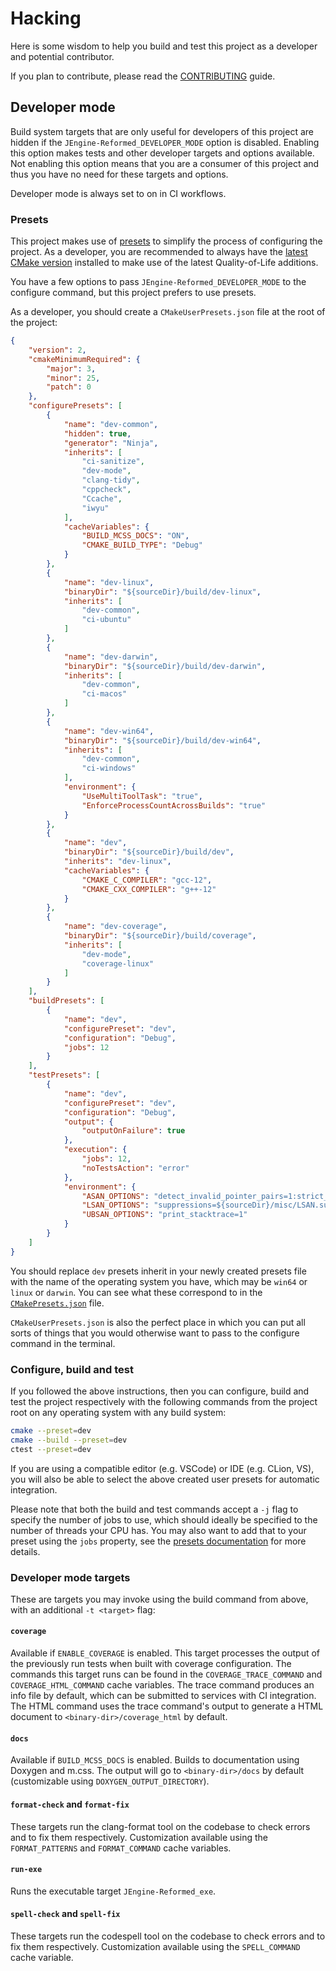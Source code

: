 # Hacking

Here is some wisdom to help you build and test this project as a developer and
potential contributor.

If you plan to contribute, please read the [CONTRIBUTING](CONTRIBUTING.md)
guide.

## Developer mode

Build system targets that are only useful for developers of this project are
hidden if the `JEngine-Reformed_DEVELOPER_MODE` option is disabled. Enabling this
option makes tests and other developer targets and options available. Not
enabling this option means that you are a consumer of this project and thus you
have no need for these targets and options.

Developer mode is always set to on in CI workflows.

### Presets

This project makes use of [presets][1] to simplify the process of configuring
the project. As a developer, you are recommended to always have the [latest
CMake version][2] installed to make use of the latest Quality-of-Life
additions.

You have a few options to pass `JEngine-Reformed_DEVELOPER_MODE` to the configure
command, but this project prefers to use presets.

As a developer, you should create a `CMakeUserPresets.json` file at the root of
the project:

```json
{
    "version": 2,
    "cmakeMinimumRequired": {
        "major": 3,
        "minor": 25,
        "patch": 0
    },
    "configurePresets": [
        {
            "name": "dev-common",
            "hidden": true,
            "generator": "Ninja",
            "inherits": [
                "ci-sanitize",
                "dev-mode",
                "clang-tidy",
                "cppcheck",
                "Ccache",
                "iwyu"
            ],
            "cacheVariables": {
                "BUILD_MCSS_DOCS": "ON",
                "CMAKE_BUILD_TYPE": "Debug"
            }
        },
        {
            "name": "dev-linux",
            "binaryDir": "${sourceDir}/build/dev-linux",
            "inherits": [
                "dev-common",
                "ci-ubuntu"
            ]
        },
        {
            "name": "dev-darwin",
            "binaryDir": "${sourceDir}/build/dev-darwin",
            "inherits": [
                "dev-common",
                "ci-macos"
            ]
        },
        {
            "name": "dev-win64",
            "binaryDir": "${sourceDir}/build/dev-win64",
            "inherits": [
                "dev-common",
                "ci-windows"
            ],
            "environment": {
                "UseMultiToolTask": "true",
                "EnforceProcessCountAcrossBuilds": "true"
            }
        },
        {
            "name": "dev",
            "binaryDir": "${sourceDir}/build/dev",
            "inherits": "dev-linux",
            "cacheVariables": {
                "CMAKE_C_COMPILER": "gcc-12",
                "CMAKE_CXX_COMPILER": "g++-12"
            }
        },
        {
            "name": "dev-coverage",
            "binaryDir": "${sourceDir}/build/coverage",
            "inherits": [
                "dev-mode",
                "coverage-linux"
            ]
        }
    ],
    "buildPresets": [
        {
            "name": "dev",
            "configurePreset": "dev",
            "configuration": "Debug",
            "jobs": 12
        }
    ],
    "testPresets": [
        {
            "name": "dev",
            "configurePreset": "dev",
            "configuration": "Debug",
            "output": {
                "outputOnFailure": true
            },
            "execution": {
                "jobs": 12,
                "noTestsAction": "error"
            },
            "environment": {
                "ASAN_OPTIONS": "detect_invalid_pointer_pairs=1:strict_string_checks=1:detect_stack_use_after_return=1:check_initialization_order=1:strict_init_order=1:detect_leaks=1:fast_unwind_on_malloc=0:suppressions=${sourceDir}/misc/ASAN.supp",
                "LSAN_OPTIONS": "suppressions=${sourceDir}/misc/LSAN.supp",
                "UBSAN_OPTIONS": "print_stacktrace=1"
            }
        }
    ]
}
```

You should replace `dev` presets inherit in your newly created presets file with the name of the operating system you have, which may be `win64` or `linux` or `darwin`. You can see what
these correspond to in the [`CMakePresets.json`](../CMakePresets.json) file.

`CMakeUserPresets.json` is also the perfect place in which you can put all
sorts of things that you would otherwise want to pass to the configure command
in the terminal.

### Configure, build and test

If you followed the above instructions, then you can configure, build and test
the project respectively with the following commands from the project root on
any operating system with any build system:

```sh
cmake --preset=dev
cmake --build --preset=dev
ctest --preset=dev
```

If you are using a compatible editor (e.g. VSCode) or IDE (e.g. CLion, VS), you
will also be able to select the above created user presets for automatic
integration.

Please note that both the build and test commands accept a `-j` flag to specify
the number of jobs to use, which should ideally be specified to the number of
threads your CPU has. You may also want to add that to your preset using the
`jobs` property, see the [presets documentation][1] for more details.

### Developer mode targets

These are targets you may invoke using the build command from above, with an
additional `-t <target>` flag:

#### `coverage`

Available if `ENABLE_COVERAGE` is enabled. This target processes the output of
the previously run tests when built with coverage configuration. The commands
this target runs can be found in the `COVERAGE_TRACE_COMMAND` and
`COVERAGE_HTML_COMMAND` cache variables. The trace command produces an info
file by default, which can be submitted to services with CI integration. The
HTML command uses the trace command's output to generate a HTML document to
`<binary-dir>/coverage_html` by default.

#### `docs`

Available if `BUILD_MCSS_DOCS` is enabled. Builds to documentation using
Doxygen and m.css. The output will go to `<binary-dir>/docs` by default
(customizable using `DOXYGEN_OUTPUT_DIRECTORY`).

#### `format-check` and `format-fix`

These targets run the clang-format tool on the codebase to check errors and to
fix them respectively. Customization available using the `FORMAT_PATTERNS` and
`FORMAT_COMMAND` cache variables.

#### `run-exe`

Runs the executable target `JEngine-Reformed_exe`.

#### `spell-check` and `spell-fix`

These targets run the codespell tool on the codebase to check errors and to fix
them respectively. Customization available using the `SPELL_COMMAND` cache
variable.

[1]: https://cmake.org/cmake/help/latest/manual/cmake-presets.7.html
[2]: https://cmake.org/download/
